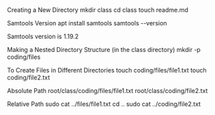 Creating a New Directory
mkdir class
cd class
touch readme.md

Samtools Version
apt install samtools
samtools --version

Samtools version is 1.19.2

Making a Nested Directory Structure (in the class directory)
mkdir -p coding/files

To Create Files in Different Directories
touch coding/files/file1.txt
touch coding/file2.txt

Absolute Path
root/class/coding/files/file1.txt
root/class/coding/file2.txt

Relative Path
sudo cat ../files/file1.txt
cd ..
sudo cat ../coding/file2.txt
